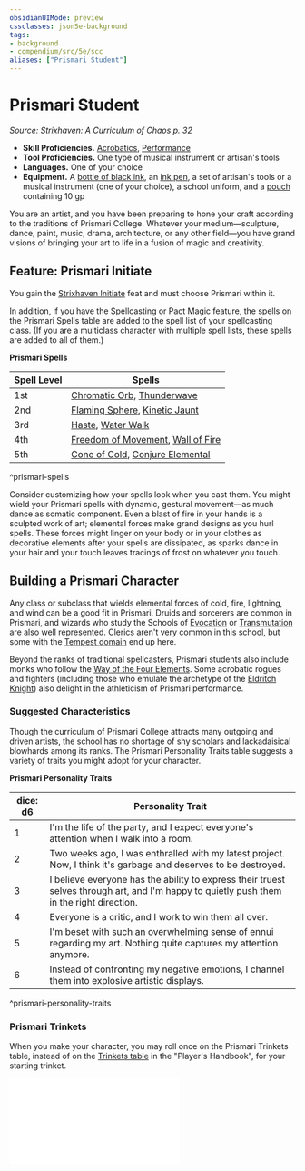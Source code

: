 ```yaml
---
obsidianUIMode: preview
cssclasses: json5e-background
tags:
- background
- compendium/src/5e/scc
aliases: ["Prismari Student"]
---
```

# Prismari Student
*Source: Strixhaven: A Curriculum of Chaos p. 32*  

- **Skill Proficiencies.** [Acrobatics](_skills.md#Acrobatics), [Performance](_skills.md#Performance)  
- **Tool Proficiencies.** One type of musical instrument or artisan's tools  
- **Languages.** One of your choice  
- **Equipment.** A [bottle of black ink](ink-1-ounce-bottle.md), an [ink pen](ink-pen.md), a set of artisan's tools or a musical instrument (one of your choice), a school uniform, and a [pouch](pouch.md) containing 10 gp  

You are an artist, and you have been preparing to hone your craft according to the traditions of Prismari College. Whatever your medium—sculpture, dance, paint, music, drama, architecture, or any other field—you have grand visions of bringing your art to life in a fusion of magic and creativity.

## Feature: Prismari Initiate

You gain the [Strixhaven Initiate](strixhaven-initiate-scc.md) feat and must choose Prismari within it.

In addition, if you have the Spellcasting or Pact Magic feature, the spells on the Prismari Spells table are added to the spell list of your spellcasting class. (If you are a multiclass character with multiple spell lists, these spells are added to all of them.)

**Prismari Spells**

| Spell Level | Spells |
|-------------|--------|
| 1st | [Chromatic Orb](chromatic-orb.md), [Thunderwave](thunderwave.md) |
| 2nd | [Flaming Sphere](flaming-sphere.md), [Kinetic Jaunt](kinetic-jaunt-scc.md) |
| 3rd | [Haste](haste.md), [Water Walk](water-walk.md) |
| 4th | [Freedom of Movement](freedom-of-movement.md), [Wall of Fire](wall-of-fire.md) |
| 5th | [Cone of Cold](cone-of-cold.md), [Conjure Elemental](conjure-elemental.md) |
^prismari-spells

Consider customizing how your spells look when you cast them. You might wield your Prismari spells with dynamic, gestural movement—as much dance as somatic component. Even a blast of fire in your hands is a sculpted work of art; elemental forces make grand designs as you hurl spells. These forces might linger on your body or in your clothes as decorative elements after your spells are dissipated, as sparks dance in your hair and your touch leaves tracings of frost on whatever you touch.

## Building a Prismari Character

Any class or subclass that wields elemental forces of cold, fire, lightning, and wind can be a good fit in Prismari. Druids and sorcerers are common in Prismari, and wizards who study the Schools of [Evocation](wizard-school-of-evocation.md) or [Transmutation](wizard-school-of-transmutation.md) are also well represented. Clerics aren't very common in this school, but some with the [Tempest domain](cleric-tempest-domain.md) end up here.

Beyond the ranks of traditional spellcasters, Prismari students also include monks who follow the [Way of the Four Elements](monk-way-of-the-four-elements.md). Some acrobatic rogues and fighters (including those who emulate the archetype of the [Eldritch Knight](fighter-eldritch-knight.md)) also delight in the athleticism of Prismari performance.

### Suggested Characteristics

Though the curriculum of Prismari College attracts many outgoing and driven artists, the school has no shortage of shy scholars and lackadaisical blowhards among its ranks. The Prismari Personality Traits table suggests a variety of traits you might adopt for your character.

**Prismari Personality Traits**

| dice: d6 | Personality Trait |
|----------|-------------------|
| 1 | I'm the life of the party, and I expect everyone's attention when I walk into a room. |
| 2 | Two weeks ago, I was enthralled with my latest project. Now, I think it's garbage and deserves to be destroyed. |
| 3 | I believe everyone has the ability to express their truest selves through art, and I'm happy to quietly push them in the right direction. |
| 4 | Everyone is a critic, and I work to win them all over. |
| 5 | I'm beset with such an overwhelming sense of ennui regarding my art. Nothing quite captures my attention anymore. |
| 6 | Instead of confronting my negative emotions, I channel them into explosive artistic displays. |
^prismari-personality-traits

### Prismari Trinkets

When you make your character, you may roll once on the Prismari Trinkets table, instead of on the [Trinkets table](trinket.md) in the "Player's Handbook", for your starting trinket.

![Prismari Trinkets](prismari-trinkets-scc.md)